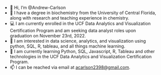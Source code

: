 - 👋 Hi, I’m @Andrew-Carlson
- 🧬 I have a degree in biochemistry from the University of Central Florida, along with research and teaching experience in chemistry.
- 💻 I am currently enrolled in the UCF Data Analytics and Visualization Certification Program and am seeking data analyst roles upon graduation on November 23rd, 2022.
- 👀 I am interested in data science, analytics, and visualization using python, SQL, R, tableau, and all things machine learning.
- 🌱 I am currently learning Python, SQL, Javascript, R, Tableau and other technologies in the UCF Data Analytics and Visualization Certification Program.
- 📫 I can be reached via email at acarlson2398@gmail.com.

<!---
Andrew-Carlson/Andrew-Carlson is a ✨ special ✨ repository because its `README.md` (this file) appears on your GitHub profile.
You can click the Preview link to take a look at your changes.
--->
